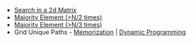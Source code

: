 <ul>
  <li>
    <a href="https://leetcode.com/problems/search-a-2d-matrix/submissions/845106697/"> Search in a 2d Matrix</a>
    
  </li>
  <li>
    <a href="https://leetcode.com/problems/majority-element/submissions/844582470/"> 	Majority Element (>N/2 times)</a>
    
  </li>
  
  <li>
    <a href="https://leetcode.com/problems/majority-element-ii/submissions/848444670/"> 	Majority Element (>N/3 times)</a>
    
  </li>
  <li>
    Grid Unique Paths - <a href="https://leetcode.com/problems/unique-paths/submissions/845876222/"> Memorization</a> | <a href="https://leetcode.com/problems/unique-paths/submissions/845878554/"> Dynamic Programming</a>
    
  </li>
  
  </ul>
